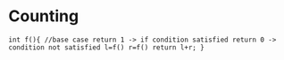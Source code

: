 # Counting 

`int f(){
    //base case
return 1 -> if condition satisfied
return 0 -> condition not satisfied
l=f()
r=f()
return l+r;
}`